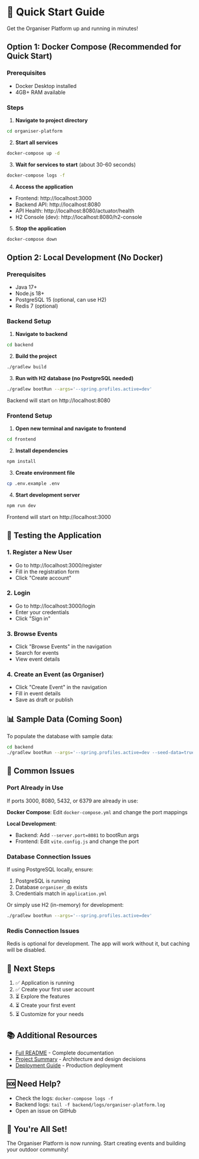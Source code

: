 # 🚀 Quick Start Guide

Get the Organiser Platform up and running in minutes!

## Option 1: Docker Compose (Recommended for Quick Start)

### Prerequisites
- Docker Desktop installed
- 4GB+ RAM available

### Steps

1. **Navigate to project directory**
```bash
cd organiser-platform
```

2. **Start all services**
```bash
docker-compose up -d
```

3. **Wait for services to start** (about 30-60 seconds)
```bash
docker-compose logs -f
```

4. **Access the application**
- Frontend: http://localhost:3000
- Backend API: http://localhost:8080
- API Health: http://localhost:8080/actuator/health
- H2 Console (dev): http://localhost:8080/h2-console

5. **Stop the application**
```bash
docker-compose down
```

## Option 2: Local Development (No Docker)

### Prerequisites
- Java 17+
- Node.js 18+
- PostgreSQL 15 (optional, can use H2)
- Redis 7 (optional)

### Backend Setup

1. **Navigate to backend**
```bash
cd backend
```

2. **Build the project**
```bash
./gradlew build
```

3. **Run with H2 database (no PostgreSQL needed)**
```bash
./gradlew bootRun --args='--spring.profiles.active=dev'
```

Backend will start on http://localhost:8080

### Frontend Setup

1. **Open new terminal and navigate to frontend**
```bash
cd frontend
```

2. **Install dependencies**
```bash
npm install
```

3. **Create environment file**
```bash
cp .env.example .env
```

4. **Start development server**
```bash
npm run dev
```

Frontend will start on http://localhost:3000

## 🧪 Testing the Application

### 1. Register a New User
- Go to http://localhost:3000/register
- Fill in the registration form
- Click "Create account"

### 2. Login
- Go to http://localhost:3000/login
- Enter your credentials
- Click "Sign in"

### 3. Browse Events
- Click "Browse Events" in the navigation
- Search for events
- View event details

### 4. Create an Event (as Organiser)
- Click "Create Event" in the navigation
- Fill in event details
- Save as draft or publish

## 📊 Sample Data (Coming Soon)

To populate the database with sample data:

```bash
cd backend
./gradlew bootRun --args='--spring.profiles.active=dev --seed-data=true'
```

## 🔧 Common Issues

### Port Already in Use
If ports 3000, 8080, 5432, or 6379 are already in use:

**Docker Compose**: Edit `docker-compose.yml` and change the port mappings

**Local Development**: 
- Backend: Add `--server.port=8081` to bootRun args
- Frontend: Edit `vite.config.js` and change the port

### Database Connection Issues
If using PostgreSQL locally, ensure:
1. PostgreSQL is running
2. Database `organiser_db` exists
3. Credentials match in `application.yml`

Or simply use H2 (in-memory) for development:
```bash
./gradlew bootRun --args='--spring.profiles.active=dev'
```

### Redis Connection Issues
Redis is optional for development. The app will work without it, but caching will be disabled.

## 🎯 Next Steps

1. ✅ Application is running
2. ✅ Create your first user account
3. ⏳ Explore the features
4. ⏳ Create your first event
5. ⏳ Customize for your needs

## 📚 Additional Resources

- [Full README](README.md) - Complete documentation
- [Project Summary](PROJECT_SUMMARY.md) - Architecture and design decisions
- [Deployment Guide](README.md#-kubernetes-deployment-production) - Production deployment

## 🆘 Need Help?

- Check the logs: `docker-compose logs -f`
- Backend logs: `tail -f backend/logs/organiser-platform.log`
- Open an issue on GitHub

## 🎉 You're All Set!

The Organiser Platform is now running. Start creating events and building your outdoor community!

